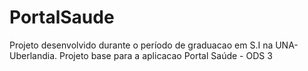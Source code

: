 # PortalSaude
Projeto desenvolvido durante o período de graduacao em S.I na UNA- Uberlandia.
Projeto base para a aplicacao Portal Saúde - ODS 3
